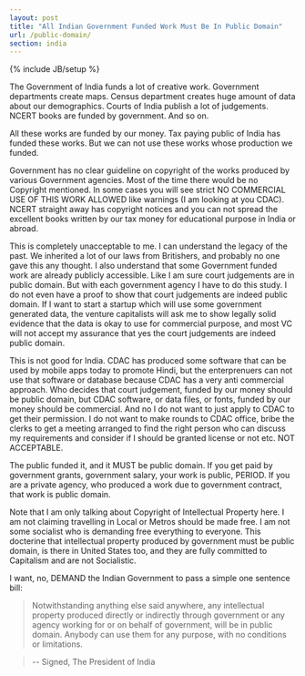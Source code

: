 ```yaml
---
layout: post
title: "All Indian Government Funded Work Must Be In Public Domain"
url: /public-domain/
section: india
---
```

{% include JB/setup %}

The Government of India funds a lot of creative work. Government departments
create maps. Census department creates huge amount of data about our
demographics. Courts of India publish a lot of judgements. NCERT books are
funded by government. And so on.

All these works are funded by our money. Tax paying public of India has funded
these works. But we can not use these works whose production we funded.

Government has no clear guideline on copyright of the works produced by various
Government agencies. Most of the time there would be no Copyright mentioned. In
some cases you will see strict NO COMMERCIAL USE OF THIS WORK ALLOWED like
warnings (I am looking at you CDAC). NCERT straight away has copyright notices
and you can not spread the excellent books written by our tax money for
educational purpose in India or abroad.

This is completely unacceptable to me. I can understand the legacy of the past.
We inherited a lot of our laws from Britishers, and probably no one gave this
any thought. I also understand that some Government funded work are already
publicly accessible. Like I am sure court judgements are in public domain. But
with each government agency I have to do this study. I do not even have a proof
to show that court judgements are indeed public domain. If I want to start a
startup which will use some government generated data, the venture capitalists
will ask me to show legally solid evidence that the data is okay to use for
commercial purpose, and most VC will not accept my assurance that yes the court
judgements are indeed public domain.

This is not good for India. CDAC has produced some software that can be used by
mobile apps today to promote Hindi, but the enterprenuers can not use that
software or database because CDAC has a very anti commercial approach. Who
decides that court judgement, funded by our money should be public domain, but
CDAC software, or data files, or fonts, funded by our money should be
commercial. And no I do not want to just apply to CDAC to get their permission.
I do not want to make rounds to CDAC office, bribe the clerks to get a meeting
arranged to find the right person who can discuss my requirements and consider
if I should be granted license or not etc. NOT ACCEPTABLE.

The public funded it, and it MUST be public domain. If you get paid by
government grants, government salary, your work is public, PERIOD. If you are a
private agency, who produced a work due to government contract, that work is
public domain.

Note that I am only talking about Copyright of Intellectual Property here. I am
not claiming travelling in Local or Metros should be made free. I am not some
socialist who is demanding free everything to everyone. This docterine that
intellectual property produced by government must be public domain, is there in
United States too, and they are fully committed to Capitalism and are not
Socialistic.

I want, no, DEMAND the Indian Government to pass a simple one sentence bill:

> Notwithstanding anything else said anywhere, any intellectual property
> produced directly or indirectly through government or any agency working for
> or on behalf of government, will be in public domain. Anybody can use them for
> any purpose, with no conditions or limitations.

> -- Signed, The President of India

